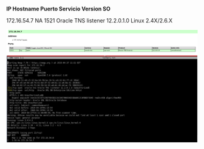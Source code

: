 **IP          Hostname    Puerto  Servicio            Version     SO**

172.16.54.7   NA          1521    Oracle TNS listener 12.2.0.1.0  Linux 2.4X/2.6.X


![Captura](/Captura.PNG)
![Captura](/taller.JPG)


